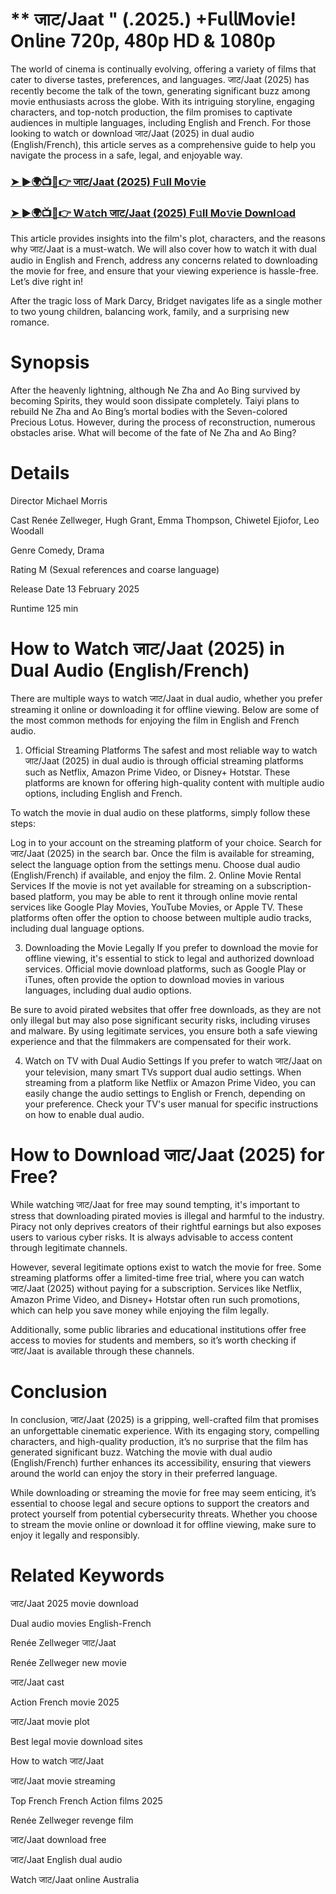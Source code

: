#  ** जाट/Jaat " (.2025.) +Fu𝗅𝗅Mov𝗂e! On𝗅ine 𝟩𝟤𝟢𝗉, 𝟦𝟪𝟢𝗉 𝖧𝖣 & 𝟣𝟢𝟪𝟢𝗉

The world of cinema is continually evolving, offering a variety of films that cater to diverse tastes, preferences, and languages. जाट/Jaat (2025) has recently become the talk of the town, generating significant buzz among movie enthusiasts across the globe. With its intriguing storyline, engaging characters, and top-notch production, the film promises to captivate audiences in multiple languages, including English and French. For those looking to watch or download जाट/Jaat (2025) in dual audio (English/French), this article serves as a comprehensive guide to help you navigate the process in a safe, legal, and enjoyable way.

### [➤ ►🌍📺📱👉 जाट/Jaat (2025) F𝚞ll Mo𝚟ie](https://t.co/PupoqQMONJ)

### [➤ ►🌍📺📱👉 W𝚊tch जाट/Jaat (2025) F𝚞ll Mo𝚟ie Downl𝚘ad](https://t.co/PupoqQMONJ)

This article provides insights into the film's plot, characters, and the reasons why जाट/Jaat is a must-watch. We will also cover how to watch it with dual audio in English and French, address any concerns related to downloading the movie for free, and ensure that your viewing experience is hassle-free. Let’s dive right in!

After the tragic loss of Mark Darcy, Bridget navigates life as a single mother to two young children, balancing work, family, and a surprising new romance.

# Synopsis
After the heavenly lightning, although Ne Zha and Ao Bing survived by becoming Spirits, they would soon dissipate completely. Taiyi plans to rebuild Ne Zha and Ao Bing’s mortal bodies with the Seven-colored Precious Lotus. However, during the process of reconstruction, numerous obstacles arise. What will become of the fate of Ne Zha and Ao Bing?

# Details
Director Michael Morris

Cast Renée Zellweger, Hugh Grant, Emma Thompson, Chiwetel Ejiofor, Leo Woodall

Genre Comedy, Drama

Rating M (Sexual references and coarse language)

Release Date 13 February 2025

Runtime 125 min

# How to Watch जाट/Jaat (2025) in Dual Audio (English/French)
There are multiple ways to watch जाट/Jaat in dual audio, whether you prefer streaming it online or downloading it for offline viewing. Below are some of the most common methods for enjoying the film in English and French audio.

1. Official Streaming Platforms
The safest and most reliable way to watch जाट/Jaat (2025) in dual audio is through official streaming platforms such as Netflix, Amazon Prime Video, or Disney+ Hotstar. These platforms are known for offering high-quality content with multiple audio options, including English and French.

To watch the movie in dual audio on these platforms, simply follow these steps:

Log in to your account on the streaming platform of your choice.
Search for जाट/Jaat (2025) in the search bar.
Once the film is available for streaming, select the language option from the settings menu.
Choose dual audio (English/French) if available, and enjoy the film.
2. Online Movie Rental Services
If the movie is not yet available for streaming on a subscription-based platform, you may be able to rent it through online movie rental services like Google Play Movies, YouTube Movies, or Apple TV. These platforms often offer the option to choose between multiple audio tracks, including dual language options.

3. Downloading the Movie Legally
If you prefer to download the movie for offline viewing, it's essential to stick to legal and authorized download services. Official movie download platforms, such as Google Play or iTunes, often provide the option to download movies in various languages, including dual audio options.

Be sure to avoid pirated websites that offer free downloads, as they are not only illegal but may also pose significant security risks, including viruses and malware. By using legitimate services, you ensure both a safe viewing experience and that the filmmakers are compensated for their work.

4. Watch on TV with Dual Audio Settings
If you prefer to watch जाट/Jaat on your television, many smart TVs support dual audio settings. When streaming from a platform like Netflix or Amazon Prime Video, you can easily change the audio settings to English or French, depending on your preference. Check your TV's user manual for specific instructions on how to enable dual audio.

# How to Download जाट/Jaat (2025) for Free?
While watching जाट/Jaat for free may sound tempting, it's important to stress that downloading pirated movies is illegal and harmful to the industry. Piracy not only deprives creators of their rightful earnings but also exposes users to various cyber risks. It is always advisable to access content through legitimate channels.

However, several legitimate options exist to watch the movie for free. Some streaming platforms offer a limited-time free trial, where you can watch जाट/Jaat (2025) without paying for a subscription. Services like Netflix, Amazon Prime Video, and Disney+ Hotstar often run such promotions, which can help you save money while enjoying the film legally.

Additionally, some public libraries and educational institutions offer free access to movies for students and members, so it’s worth checking if जाट/Jaat is available through these channels.

# Conclusion
In conclusion, जाट/Jaat (2025) is a gripping, well-crafted film that promises an unforgettable cinematic experience. With its engaging story, compelling characters, and high-quality production, it’s no surprise that the film has generated significant buzz. Watching the movie with dual audio (English/French) further enhances its accessibility, ensuring that viewers around the world can enjoy the story in their preferred language.

While downloading or streaming the movie for free may seem enticing, it’s essential to choose legal and secure options to support the creators and protect yourself from potential cybersecurity threats. Whether you choose to stream the movie online or download it for offline viewing, make sure to enjoy it legally and responsibly.

# Related Keywords
जाट/Jaat 2025 movie download

Dual audio movies English-French

Renée Zellweger जाट/Jaat

Renée Zellweger new movie

जाट/Jaat cast

Action French movie 2025

जाट/Jaat movie plot

Best legal movie download sites

How to watch जाट/Jaat

जाट/Jaat movie streaming

Top French French Action films 2025

Renée Zellweger revenge film

जाट/Jaat download free

जाट/Jaat English dual audio

Watch जाट/Jaat online Australia

